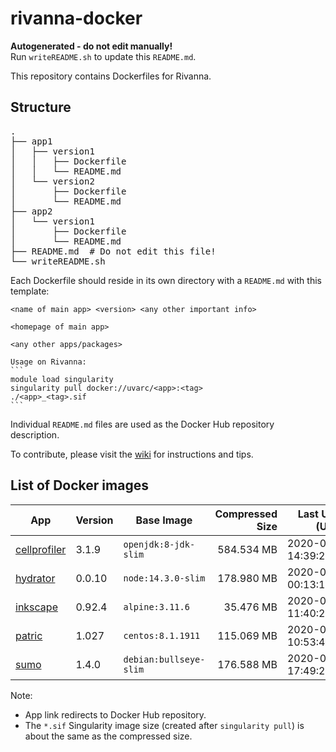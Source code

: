 # rivanna-docker

**Autogenerated - do not edit manually!**  
Run `writeREADME.sh` to update this `README.md`.

This repository contains Dockerfiles for Rivanna.

## Structure

<pre>
.
├── app1
│   ├── version1
│   │   ├── Dockerfile
│   │   └── README.md
│   └── version2
│       ├── Dockerfile
│       └── README.md
├── app2
│   └── version1
│       ├── Dockerfile
│       └── README.md
├── README.md  # Do not edit this file!
└── writeREADME.sh
</pre>

Each Dockerfile should reside in its own directory with a `README.md` with this template:
````
<name of main app> <version> <any other important info>

<homepage of main app>

<any other apps/packages>

Usage on Rivanna:
```
module load singularity
singularity pull docker://uvarc/<app>:<tag>
./<app>_<tag>.sif
```
````

Individual `README.md` files are used as the Docker Hub repository description.

To contribute, please visit the [wiki](https://github.com/uvarc/rivanna-docker/wiki) for instructions and tips.

## List of Docker images

|App|Version|Base Image|Compressed Size|Last Updated (UTC)|By|
|---|---|----|---:|---|---|
| [cellprofiler](https://hub.docker.com/r/uvarc/cellprofiler) | 3.1.9 | `openjdk:8-jdk-slim` | 584.534 MB | 2020-05-29 14:39:25.659657 | `rsdmse` |
| [hydrator](https://hub.docker.com/r/uvarc/hydrator) | 0.0.10 | `node:14.3.0-slim` | 178.980 MB | 2020-05-29 00:13:16.099426 | `rsdmse` |
| [inkscape](https://hub.docker.com/r/uvarc/inkscape) | 0.92.4 | `alpine:3.11.6` | 35.476 MB | 2020-05-28 11:40:21.37022 | `rsdmse` |
| [patric](https://hub.docker.com/r/uvarc/patric) | 1.027 | `centos:8.1.1911` | 115.069 MB | 2020-06-02 10:53:43.716121 | `rsdmse` |
| [sumo](https://hub.docker.com/r/uvarc/sumo) | 1.4.0 | `debian:bullseye-slim` | 176.588 MB | 2020-05-29 17:49:29.088243 | `rsdmse` |

Note:
- App link redirects to Docker Hub repository.
- The `*.sif` Singularity image size (created after `singularity pull`) is about the same as the compressed size.

